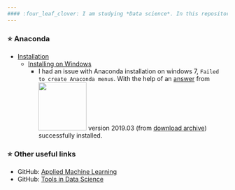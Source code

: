 ```yaml
---
#### :four_leaf_clover: I am studying *Data science*. In this repository, I am going to write about my experiences in studying *Machine learning*, with a step by step approach. :four_leaf_clover:
---
```


### :star: Anaconda
   - [Installation](https://docs.anaconda.com/anaconda/install/)
     - [Installing on Windows](https://docs.anaconda.com/anaconda/install/windows/)
       - I had an issue with Anaconda installation on windows 7, `Failed to create Anaconda menus`. With the help of an [answer](https://stackoverflow.com/a/57635204/12777699) from  <img  src=https://upload.wikimedia.org/wikipedia/commons/f/f7/Stack_Overflow_logo.png width="110"/> version 2019.03 (from [download archive](https://repo.continuum.io/archive/)) successfully installed.
### :star: Other useful links

   - GitHub: [Applied Machine Learning](https://github.com/hhaji/Applied-Machine-Learning)
   - GitHub: [Tools in Data Science](https://github.com/hhaji/Tools-in-Data-Science)
